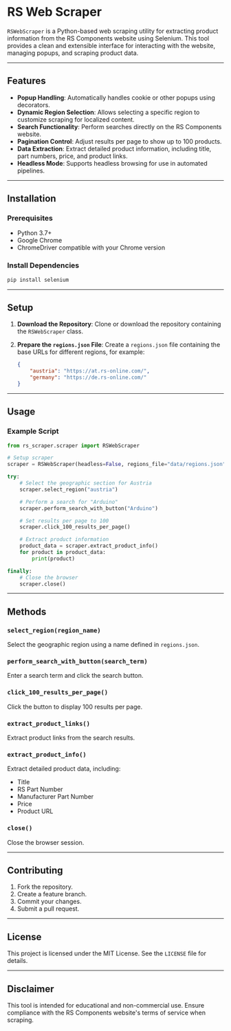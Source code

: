 
# RS Web Scraper

`RSWebScraper` is a Python-based web scraping utility for extracting product information from the RS Components website using Selenium. This tool provides a clean and extensible interface for interacting with the website, managing popups, and scraping product data.

---

## Features

- **Popup Handling**: Automatically handles cookie or other popups using decorators.
- **Dynamic Region Selection**: Allows selecting a specific region to customize scraping for localized content.
- **Search Functionality**: Perform searches directly on the RS Components website.
- **Pagination Control**: Adjust results per page to show up to 100 products.
- **Data Extraction**: Extract detailed product information, including title, part numbers, price, and product links.
- **Headless Mode**: Supports headless browsing for use in automated pipelines.

---

## Installation

### Prerequisites
- Python 3.7+
- Google Chrome
- ChromeDriver compatible with your Chrome version

### Install Dependencies
```bash
pip install selenium
```

---

## Setup

1. **Download the Repository**:
   Clone or download the repository containing the `RSWebScraper` class.

2. **Prepare the `regions.json` File**:
   Create a `regions.json` file containing the base URLs for different regions, for example:
   ```json
   {
       "austria": "https://at.rs-online.com/",
       "germany": "https://de.rs-online.com/"
   }
   ```

---

## Usage

### Example Script

```python
from rs_scraper.scraper import RSWebScraper

# Setup scraper
scraper = RSWebScraper(headless=False, regions_file="data/regions.json")

try:
    # Select the geographic section for Austria
    scraper.select_region("austria")

    # Perform a search for "Arduino"
    scraper.perform_search_with_button("Arduino")

    # Set results per page to 100
    scraper.click_100_results_per_page()

    # Extract product information
    product_data = scraper.extract_product_info()
    for product in product_data:
        print(product)

finally:
    # Close the browser
    scraper.close()
```

---

## Methods

### `select_region(region_name)`
Select the geographic region using a name defined in `regions.json`.

### `perform_search_with_button(search_term)`
Enter a search term and click the search button.

### `click_100_results_per_page()`
Click the button to display 100 results per page.

### `extract_product_links()`
Extract product links from the search results.

### `extract_product_info()`
Extract detailed product data, including:
- Title
- RS Part Number
- Manufacturer Part Number
- Price
- Product URL

### `close()`
Close the browser session.

---

## Contributing

1. Fork the repository.
2. Create a feature branch.
3. Commit your changes.
4. Submit a pull request.

---

## License

This project is licensed under the MIT License. See the `LICENSE` file for details.

---

## Disclaimer

This tool is intended for educational and non-commercial use. Ensure compliance with the RS Components website's terms of service when scraping.
